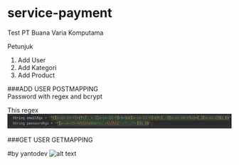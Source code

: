 # service-payment
Test PT Buana Varia Komputama
<p>Petunjuk</p>
<ol>
    <li>Add User</li>
    <li>Add Kategori</li>
    <li>Add Product</li>
</ol>

###ADD USER
POSTMAPPING<br/>
Password with regex and bcrypt

This regex
![img.png](screenshot/Screenshot%20(10).png)


###GET USER
GETMAPPING

#by yantodev
![alt text](https://avatars.githubusercontent.com/u/49233072?s=40&v=4)